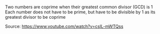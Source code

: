 Two numbers are coprime when their greatest common divisor (GCD) is 1
Each number does not have to be prime, but have to be divisible by 1 as its greatest divisor to be coprime

Source:
https://www.youtube.com/watch?v=csIL-mWTQss
